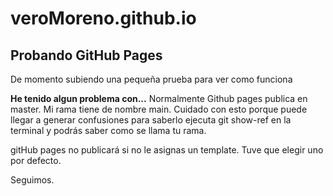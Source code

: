 # veroMoreno.github.io

## Probando GitHub Pages

De momento subiendo una pequeña prueba para ver como funciona

**He tenido algun problema con...**
Normalmente Github pages publica en master. Mi rama tiene de nombre main.
Cuidado con esto porque puede llegar a generar confusiones
para saberlo ejecuta git show-ref en la terminal y podrás saber como se llama tu rama.

gitHub pages no publicará si no le asignas un template. Tuve que elegir uno por defecto.

Seguimos.